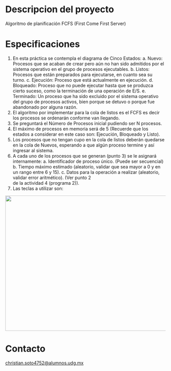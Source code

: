 # Descripcion del proyecto
Algoritmo de planificación FCFS (First Come First Server)

# Especificaciones
1. En esta práctica se contempla el diagrama de Cinco Estados:
  a. Nuevo: Procesos que se acaban de crear pero aún no han sido admitidos por el sistema
     operativo en el grupo de procesos ejecutables.
  b. Listos: Procesos que están preparados para ejecutarse, en cuanto sea su turno.
  c. Ejecución: Proceso que está actualmente en ejecución.
  d. Bloqueado: Proceso que no puede ejecutar hasta que se produzca cierto suceso, como
     la terminación de una operación de E/S.
  e. Terminado: Un proceso que ha sido excluido por el sistema operativo del grupo de
     procesos activos, bien porque se detuvo o porque fue abandonado por alguna razón.
2. El algoritmo por implementar para la cola de listos es el FCFS es decir los procesos se
   ordenarán conforme van llegando.
3. Se preguntará el Número de Procesos inicial pudiendo ser N procesos.
4. El máximo de procesos en memoria será de 5 (Recuerde que los estados a considerar en este
   caso son: Ejecución, Bloqueado y Listo).
5. Los procesos que no tengan cupo en la cola de listos deberán quedarse en la cola de Nuevos,
   esperando a que algún proceso termine y así ingresar al sistema.
6. A cada uno de los procesos que se generan (punto 3) se le asignará internamente:
   a. Identificador de proceso único. (Puede ser secuencial)
   b. Tiempo máximo estimado (aleatorio, validar que sea mayor a 0 y en un rango entre
       6 y 15).
   c. Datos para la operación a realizar (aleatorio, validar error aritmético). (Ver punto 2      
      de la actividad 4 (programa 2)).
7. Las teclas a utilizar son: 
<img src="https://cdn.discordapp.com/attachments/762088441314934794/859551993831489556/Screenshot_1.png" width="700" height="424">

# Contacto
christian.soto4752@alumnos.udg.mx  

